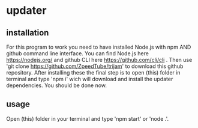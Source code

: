 # updater

## installation 
For this program to work you need to have installed Node.js with npm AND github command line interface.
You can find Node.js here https://nodejs.org/ and github CLI here https://github.com/cli/cli .
Then use 'git clone https://github.com/ZpeedTube/trijam' to download this github repository.
After installing these the final step is to open (this) folder in terminal and type 'npm i' wich will download and install the updater dependencies.
You should be done now.

## usage
Open (this) folder in your terminal and type 'npm start' or 'node .'.
